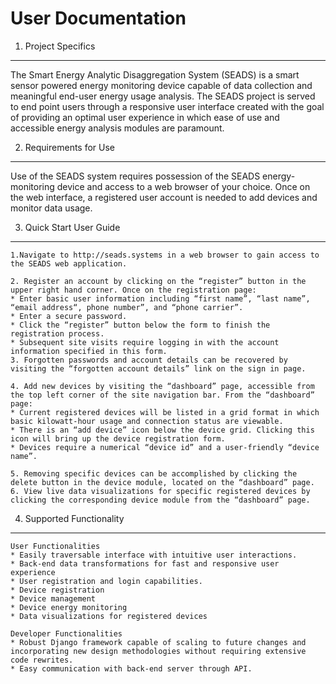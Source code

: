 User Documentation
===
1. Project Specifics 
---
The Smart Energy Analytic Disaggregation System (SEADS) is a smart sensor powered energy monitoring device capable of data collection and meaningful end-user energy usage analysis. The SEADS project is served to end point users through a responsive user interface created with the goal of providing an optimal user experience in which ease of use and accessible energy analysis modules are paramount.

2. Requirements for Use
---
Use of the SEADS system requires possession of the SEADS energy-monitoring device and access to a web browser of your choice. Once on the web interface, a registered user account is needed to add devices and monitor data usage. 

3. Quick Start User Guide
---
	1.Navigate to http://seads.systems in a web browser to gain access to the SEADS web application.

	2. Register an account by clicking on the “register” button in the upper right hand corner. Once on the registration page:
	* Enter basic user information including “first name”, “last name”,  “email address“, phone number”, and “phone carrier”.
	* Enter a secure password.
	* Click the “register” button below the form to finish the registration process.
	* Subsequent site visits require logging in with the account information specified in this form.
	3. Forgotten passwords and account details can be recovered by visiting the “forgotten account details” link on the sign in page.

	4. Add new devices by visiting the “dashboard” page, accessible from the top left corner of the site navigation bar. From the “dashboard” page:
	* Current registered devices will be listed in a grid format in which basic kilowatt-hour usage and connection status are viewable.
	* There is an “add device” icon below the device grid. Clicking this icon will bring up the device registration form. 
	* Devices require a numerical “device id” and a user-friendly “device name”.

	5. Removing specific devices can be accomplished by clicking the delete button in the device module, located on the “dashboard” page.
	6. View live data visualizations for specific registered devices by clicking the corresponding device module from the “dashboard” page.

4. Supported Functionality
---	
	User Functionalities
	* Easily traversable interface with intuitive user interactions.
	* Back-end data transformations for fast and responsive user experience
	* User registration and login capabilities.
	* Device registration 
	* Device management
	* Device energy monitoring
	* Data visualizations for registered devices

	Developer Functionalities
	* Robust Django framework capable of scaling to future changes and incorporating new design methodologies without requiring extensive code rewrites.
	* Easy communication with back-end server through API.


